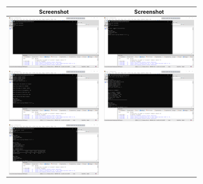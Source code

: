 | Screenshot | Screenshot |
|------------|------------|
| ![1](Screenshot%20(380).png) | ![4](Screenshot%20(381).png) |
| ![2](Screenshot%20(382).png) | ![5](Screenshot%20(383).png) |
| ![3](Screenshot%20(384).png) | |

